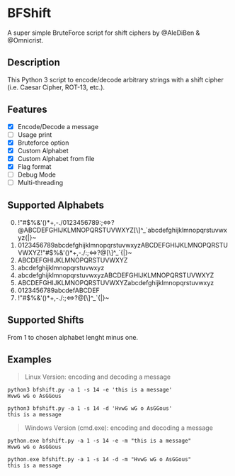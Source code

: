 # BFShift
A super simple BruteForce script for shift ciphers by @AleDiBen & @Omnicrist.

## Description
This Python 3 script to encode/decode arbitrary strings with a shift cipher (i.e. Caesar Cipher, ROT-13, etc.).

## Features
- [x] Encode/Decode a message
- [ ] Usage print
- [x] Bruteforce option
- [x] Custom Alphabet
- [x] Custom Alphabet from file
- [x] Flag format
- [ ] Debug Mode
- [ ] Multi-threading

## Supported Alphabets
0. !"#$%&'()*+,-./0123456789:;<=>?@ABCDEFGHIJKLMNOPQRSTUVWXYZ[\\]^_`abcdefghijklmnopqrstuvwxyz{|}~
1. 0123456789abcdefghijklmnopqrstuvwxyzABCDEFGHIJKLMNOPQRSTUVWXYZ!"#$%&'()*+,-./:;<=>?@[\\]^_`{|}~
2. ABCDEFGHIJKLMNOPQRSTUVWXYZ
3. abcdefghijklmnopqrstuvwxyz
4. abcdefghijklmnopqrstuvwxyzABCDEFGHIJKLMNOPQRSTUVWXYZ
5. ABCDEFGHIJKLMNOPQRSTUVWXYZabcdefghijklmnopqrstuvwxyz
6. 0123456789abcdefABCDEF
7. !"#$%&'()*+,-./:;<=>?@[\\]^_`{|}~

## Supported Shifts
From 1 to chosen alphabet lenght minus one.

## Examples
> Linux Version: encoding and decoding a message
```
python3 bfshift.py -a 1 -s 14 -e 'this is a message'
HvwG wG o AsGGous

python3 bfshift.py -a 1 -s 14 -d 'HvwG wG o AsGGous'
this is a message
```

> Windows Version (cmd.exe): encoding and decoding a message
```
python.exe bfshift.py -a 1 -s 14 -e -m "this is a message"
HvwG wG o AsGGous

python.exe bfshift.py -a 1 -s 14 -d -m "HvwG wG o AsGGous"
this is a message
```
